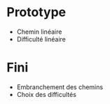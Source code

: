 # Prototype
- Chemin linéaire
- Difficulté linéaire
  
# Fini
- Embranchement des chemins
- Choix des difficultés
